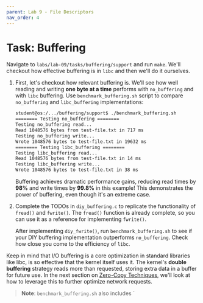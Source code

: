 ```yaml
---
parent: Lab 9 - File Descriptors
nav_order: 4
---
```


# Task: Buffering

Navigate to `labs/lab-09/tasks/buffering/support` and run `make`.
We'll checkout how effective buffering is in `libc` and then we'll do it ourselves.

1. First, let's checkout how relevant buffering is.
   We'll see how well reading and writing **one byte at a time** performs with `no_buffering` and with `libc` buffering.
   Use `benchmark_buffering.sh` script to compare `no_buffering` and `libc_buffering` implementations:

   ```bash
   student@os:/.../buffering/support$ ./benchmark_buffering.sh
   ======== Testing no_buffering ========
   Testing no_buffering read...
   Read 1048576 bytes from test-file.txt in 717 ms
   Testing no_buffering write...
   Wrote 1048576 bytes to test-file.txt in 19632 ms
   ======== Testing libc_buffering ========
   Testing libc_buffering read...
   Read 1048576 bytes from test-file.txt in 14 ms
   Testing libc_buffering write...
   Wrote 1048576 bytes to test-file.txt in 38 ms
   ```

   Buffering achieves dramatic performance gains, reducing read times by **98%** and write times by **99.8%** in this example!
   This demonstrates the power of buffering, even though it's an extreme case.

1. Complete the TODOs in `diy_buffering.c` to replicate the functionality of `fread()` and `fwrite()`.
   The `fread()` function is already complete, so you can use it as a reference for implementing `fwrite()`.

   After implementing `diy_fwrite()`, run `benchmark_buffering.sh` to see if your DIY buffering implementation outperforms `no_buffering`.
   Check how close you come to the efficiency of `libc`.

Keep in mind that I/O buffering is a core optimization in standard libraries like libc, is so effective that the kernel itself uses it.
The kernel's **double buffering** strategy reads more than requested, storing extra data in a buffer for future use.
In the next section on [Zero-Copy Techniques](../../../../optimizations/reading/zero-copy.md), we'll look at how to leverage this to further optimize network requests.

> **Note**: `benchmark_buffering.sh` also includes `
